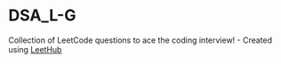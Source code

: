 # DSA_L-G
Collection of LeetCode questions to ace the coding interview! - Created using [LeetHub](https://github.com/QasimWani/LeetHub)
